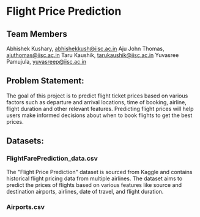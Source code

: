 # Flight Price Prediction

## Team Members
Abhishek Kushary, abhishekkush@iisc.ac.in​
Aju John Thomas, ajuthomas@iisc.ac.in​
Taru Kaushik, tarukaushik@iisc.ac.in​
Yuvasree Pamujula, yuvasreep@iisc.ac.in

## Problem Statement:
The goal of this project is to predict flight ticket prices based on various factors such as departure and arrival locations, time of booking, airline, flight duration and other relevant features. Predicting flight prices will help users make informed decisions about when to book flights to get the best prices.

## Datasets:

### FlightFarePrediction_data.csv
The "Flight Price Prediction" dataset is sourced from Kaggle and contains historical flight pricing data from multiple airlines. The dataset aims to predict the prices of flights based on various features like source and destination airports, airlines, date of travel, and flight duration.

### Airports.csv

